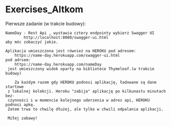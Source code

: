 # Exercises_Altkom

Pierwsze zadanie (w trakcie budowy):

    NameDay - Rest Api , wystawia cztery endpointy wybierz Swagger UI
            http://localhost:8080/swagger-ui.html
    aby móc zobaczyć jakie.
    
    Aplikacja umieszczona jest również na HEROKU pod adresem:
        https://name-day.herokuapp.com/swagger-ui.html
    pod adrsem:     
        https://name-day.herokuapp.com/nameDay 
     jest umieszczony widok oparty na bibliotece Thymeleaf.(w trakcie budowy)     
        
        Za każdym razem gdy HEROKU podnosi aplikację, ładowane są dane startowe
     z lokalnej kolekcji. Heroku "zabija" aplikację po kilkunastu minutach bez-
     czynności i w momencie kolejnego uderzenia w adres api, HEROKU podnosi apkę.
     Zatem trwa to chwilę dłużej, ale tylko w chwili odpalania aplikacji.
     
     Miłej zabawy!
